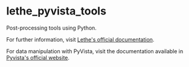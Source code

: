 # lethe_pyvista_tools

Post-processing tools using Python.

For further information, visit [Lethe's official documentation](https://lethe-cfd.github.io/lethe/tools/postprocessing.html).

For data manipulation with PyVista, visit the documentation available in [Pyvista's official website](https://docs.pyvista.org/).